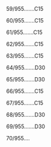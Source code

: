 59/955.......C15 


60/955.......C15 


61/955.......C15 


62/955.......C15 


63/955.......C15 


64/955.......D30 


65/955.......D30 


66/955.......C15 


67/955.......C15 


68/955.......D30 


69/955.......D30 


70/955.... 

